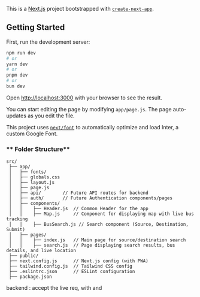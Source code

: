 This is a [Next.js](https://nextjs.org/) project bootstrapped with [`create-next-app`](https://github.com/vercel/next.js/tree/canary/packages/create-next-app).

## Getting Started

First, run the development server:

```bash
npm run dev
# or
yarn dev
# or
pnpm dev
# or
bun dev
```

Open [http://localhost:3000](http://localhost:3000) with your browser to see the result.

You can start editing the page by modifying `app/page.js`. The page auto-updates as you edit the file.

This project uses [`next/font`](https://nextjs.org/docs/basic-features/font-optimization) to automatically optimize and load Inter, a custom Google Font.


### **  Folder Structure**

```
src/
 ├── app/
 │   ├── fonts/
 │   ├── globals.css
 │   ├── layout.js
 │   ├── page.js
 │   ├── api/        // Future API routes for backend
 │   ├── auth/       // Future Authentication components/pages
 │   ├── components/
 │   │    ├── Header.js  // Common Header for the app
 │   │    ├── Map.js     // Component for displaying map with live bus tracking
 │   │    ├── BusSearch.js // Search component (Source, Destination, Submit)
 │   ├── pages/
 │   │    ├── index.js   // Main page for source/destination search
 │   │    ├── search.js  // Page displaying search results, bus details, and live location
 ├── public/
 ├── next.config.js      // Next.js config (with PWA)
 ├── tailwind.config.js  // Tailwind CSS config
 ├── .eslintrc.json      // ESLint configuration
 ├── package.json
```
backend : accept the live req, with and 